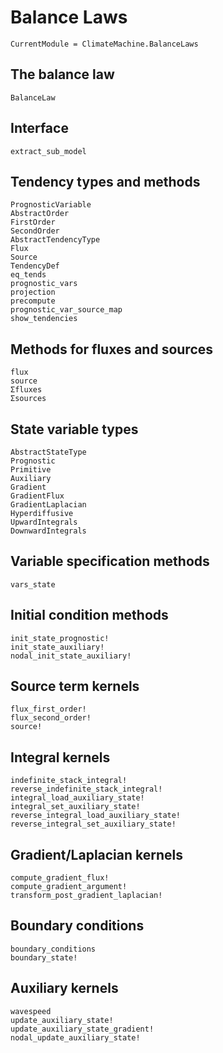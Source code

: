 # Balance Laws

```@meta
CurrentModule = ClimateMachine.BalanceLaws
```

## The balance law

```@docs
BalanceLaw
```

## Interface

```@docs
extract_sub_model
```

## Tendency types and methods

```@docs
PrognosticVariable
AbstractOrder
FirstOrder
SecondOrder
AbstractTendencyType
Flux
Source
TendencyDef
eq_tends
prognostic_vars
projection
precompute
prognostic_var_source_map
show_tendencies
```

## Methods for fluxes and sources

```@docs
flux
source
Σfluxes
Σsources
```

## State variable types

```@docs
AbstractStateType
Prognostic
Primitive
Auxiliary
Gradient
GradientFlux
GradientLaplacian
Hyperdiffusive
UpwardIntegrals
DownwardIntegrals
```

## Variable specification methods

```@docs
vars_state
```

## Initial condition methods

```@docs
init_state_prognostic!
init_state_auxiliary!
nodal_init_state_auxiliary!
```

## Source term kernels

```@docs
flux_first_order!
flux_second_order!
source!
```

## Integral kernels

```@docs
indefinite_stack_integral!
reverse_indefinite_stack_integral!
integral_load_auxiliary_state!
integral_set_auxiliary_state!
reverse_integral_load_auxiliary_state!
reverse_integral_set_auxiliary_state!
```

## Gradient/Laplacian kernels

```@docs
compute_gradient_flux!
compute_gradient_argument!
transform_post_gradient_laplacian!
```

## Boundary conditions

```@docs
boundary_conditions
boundary_state!
```

## Auxiliary kernels

```@docs
wavespeed
update_auxiliary_state!
update_auxiliary_state_gradient!
nodal_update_auxiliary_state!
```
